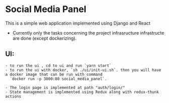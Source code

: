 # Social Media Panel

This is a simple web application implemented using Django and React 


* Currently only the tasks concerning the project infrasructure infrastructe are done (except dockerizing).

## UI:
    - to run the ui , cd to ui and run `yarn start` 
    - to run the ui with docker, `sh ./ui/init-ui.sh`. then you will have a docker image that can be run with command
      `docker run -p 3000:80 social_media_panel`.

    - The login page is implemented at path "auth/login/"
    - State management is implemented using Redux along with redux-thunk actions
